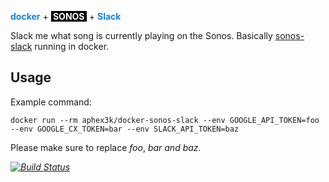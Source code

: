 <b style="color: #1383de">docker</b>&nbsp;+&nbsp;<b style="color: white;background-color: black">&nbsp;SONOS&nbsp;</b>&nbsp;+&nbsp;<b style="color: #1383de">Slack</b>

Slack me what song is currently playing on the Sonos. Basically [sonos-slack](https://github.com/aphex3k/sonos-slack.git) running in docker.

## Usage
Example command:

    docker run --rm aphex3k/docker-sonos-slack --env GOOGLE_API_TOKEN=foo --env GOOGLE_CX_TOKEN=bar --env SLACK_API_TOKEN=baz

Please make sure to replace <em>foo</em>, <em>bar</bar> and <em>baz</em>.

[![Build Status](https://travis-ci.org/aphex3k/docker-sonos-slack.svg?branch=master)](https://travis-ci.org/aphex3k/docker-sonos-slack)
